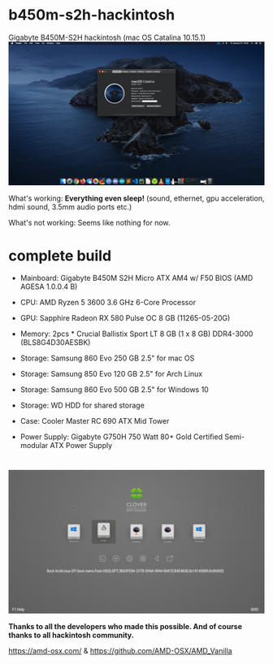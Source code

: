 # b450m-s2h-hackintosh
Gigabyte B450M-S2H hackintosh (mac OS Catalina 10.15.1)
<img src="images/macos.png" width="960">

What's working: **Everything even sleep!** (sound, ethernet, gpu	acceleration, hdmi sound, 3.5mm audio ports etc.)

What's not working: Seems like nothing for now.

# complete build
- Mainboard: Gigabyte B450M S2H Micro ATX AM4 w/ F50 BIOS (AMD AGESA 1.0.0.4 B)

- CPU: AMD Ryzen 5 3600 3.6 GHz 6-Core Processor

- GPU: Sapphire Radeon RX 580 Pulse OC 8 GB (11265-05-20G)

- Memory: 2pcs * Crucial Ballistix Sport LT 8 GB (1 x 8 GB) DDR4-3000 (BLS8G4D30AESBK)

- Storage: Samsung 860 Evo 250 GB 2.5" for mac OS

- Storage: Samsung 850 Evo 120 GB 2.5" for Arch Linux

- Storage: Samsung 860 Evo 500 GB 2.5" for Windows 10

- Storage: WD HDD for shared storage

- Case: Cooler Master RC 690 ATX Mid Tower

- Power Supply: Gigabyte G750H 750 Watt 80+ Gold Certified Semi-modular ATX Power Supply
#

<img src="images/triple.png" width="960">


**Thanks to all the developers who made this possible. And of course thanks to all hackintosh community.**

https://amd-osx.com/ & https://github.com/AMD-OSX/AMD_Vanilla
